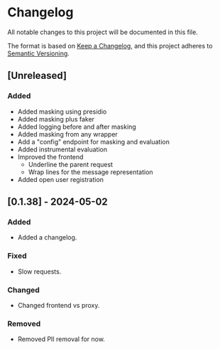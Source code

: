 # Changelog

All notable changes to this project will be documented in this file.

The format is based on [Keep a Changelog](https://keepachangelog.com/en/1.1.0/),
and this project adheres to [Semantic Versioning](https://semver.org/spec/v2.0.0.html).

## [Unreleased]

### Added

- Added masking using presidio
- Added masking plus faker
- Added logging before and after masking
- Added masking from any wrapper
- Add a "config" endpoint for masking and evaluation
- Added instrumental evaluation
- Improved the frontend
  - Underline the parent request
  - Wrap lines for the message representation
- Added open user registration

## [0.1.38] - 2024-05-02

### Added

- Added a changelog.

### Fixed

- Slow requests.

### Changed

- Changed frontend vs proxy.

### Removed

- Removed PII removal for now.